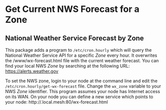 # Get Current NWS Forecast for a Zone
## National Weather Service Forecast by Zone

This package adds a program to ``/etc/cron.hourly`` which will query the National Weather Service API for a 
specific *Zone* every hour. It overwrites the /www/wx-forecast.html file with the current weather forecast. 
You can find your local NWS *Zone* by searching at the following URL: https://alerts.weather.gov

To set the NWS zone, login to your node at the command line and edit the ``/etc/cron.hourly/get-wx-forecast`` 
file. Change the ``wx_zone`` variable to your NWS *Zone* identifier. This program assumes your node has Internet 
access on its WAN. On your node you can define a new service which points to your node:
http://<your node name>.local.mesh:80/wx-forecast.html

